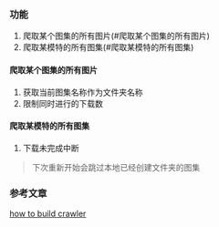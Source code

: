 ### 功能

1. 爬取某个图集的所有图片(#爬取某个图集的所有图片)
2. 爬取某模特的所有图集(#爬取某模特的所有图集)

#### 爬取某个图集的所有图片

1. 获取当前图集名称作为文件夹名称
2. 限制同时进行的下载数

#### 爬取某模特的所有图集

1. 下载未完成中断

> 下次重新开始会跳过本地已经创建文件夹的图集


### 参考文章
[how to build crawler](https://blog.logrocket.com/how-to-build-a-web-crawler-with-node/)